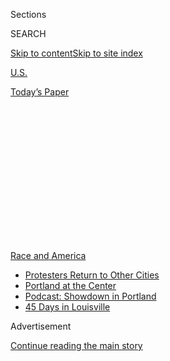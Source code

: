 <div id="app">

<div>

<div>

<div>

<div class="NYTAppHideMasthead css-1q2w90k e1suatyy0">

<div class="section css-ui9rw0 e1suatyy2">

<div class="css-eph4ug er09x8g0">

<div class="css-6n7j50">

</div>

<span class="css-1dv1kvn">Sections</span>

<div class="css-10488qs">

<span class="css-1dv1kvn">SEARCH</span>

</div>

[Skip to content](#site-content)[Skip to site
index](#site-index)

</div>

<div id="masthead-section-label" class="css-1wr3we4 eaxe0e00">

[U.S.](https://www.nytimes.com/section/us)

</div>

<div class="css-10698na e1huz5gh0">

</div>

</div>

<div id="masthead-bar-one" class="section hasLinks css-15hmgas e1csuq9d3">

<div class="css-uqyvli e1csuq9d0">

</div>

<div class="css-1uqjmks e1csuq9d1">

</div>

<div class="css-9e9ivx">

[](https://myaccount.nytimes.com/auth/login?response_type=cookie&client_id=vi)

</div>

<div class="css-1bvtpon e1csuq9d2">

[Today’s
Paper](https://www.nytimes.com/section/todayspaper)

</div>

</div>

</div>

</div>

<div data-aria-hidden="false">

<div id="site-content" data-role="main">

<div>

<div class="css-1aor85t" style="opacity:0.000000001;z-index:-1;visibility:hidden">

<div class="css-1hqnpie">

<div class="css-epjblv">

<span class="css-17xtcya">[U.S.](/section/us)</span><span class="css-x15j1o">|</span><span class="css-fwqvlz">In
Cities Battered by Protest, the Cleaning Crews Come
Out</span>

</div>

<div class="css-k008qs">

<div class="css-1iwv8en">

<span class="css-18z7m18"></span>

<div>

</div>

</div>

<span class="css-1n6z4y">https://nyti.ms/3gJPj15</span>

<div class="css-1705lsu">

<div class="css-4xjgmj">

<div class="css-4skfbu" data-role="toolbar" data-aria-label="Social Media Share buttons, Save button, and Comments Panel with current comment count" data-testid="share-tools">

  - 
  - 
  - 
  - 
    
    <div class="css-6n7j50">
    
    </div>

  - 

</div>

</div>

</div>

</div>

</div>

</div>

<div id="NYT_TOP_BANNER_REGION" class="css-13pd83m">

<div>

<div id="styln-prism-menu-1590763508878" class="section interactive-content interactive-size-medium css-1edisqu">

<div class="css-17ih8de interactive-body">

<div id="scroll-container" class="css-1gj85ro">

[<span class="styln-title-wrap"><span class="css-1pje3qr">Race
and</span><span class="css-1pje3qr">
America</span></span>](https://www.nytimes.com/news-event/george-floyd-protests-minneapolis-new-york-los-angeles?action=click&pgtype=Article&state=default&region=TOP_BANNER&context=storylines_menu)

  - [Protesters Return to Other
    Cities](https://www.nytimes.com/2020/07/26/us/protests-portland-seattle-trump.html?action=click&pgtype=Article&state=default&region=TOP_BANNER&context=storylines_menu)
  - [Portland at the
    Center](https://www.nytimes.com/2020/07/24/us/portland-oregon-protests-white-race.html?action=click&pgtype=Article&state=default&region=TOP_BANNER&context=storylines_menu)
  - [Podcast: Showdown in
    Portland](https://www.nytimes.com/2020/07/23/podcasts/the-daily/portland-protests.html?action=click&pgtype=Article&state=default&region=TOP_BANNER&context=storylines_menu)
  - [45 Days in
    Louisville](https://www.nytimes.com/interactive/2020/07/16/us/black-lives-matter-protests-louisville-breonna-taylor.html?action=click&pgtype=Article&state=default&region=TOP_BANNER&context=storylines_menu)

</div>

</div>

</div>

</div>

</div>

<div id="top-wrapper" class="css-1sy8kpn">

<div id="top-slug" class="css-l9onyx">

Advertisement

</div>

[Continue reading the main
story](#after-top)

<div class="ad top-wrapper" style="text-align:center;height:100%;display:block;min-height:250px">

<div id="top" class="place-ad" data-position="top" data-size-key="top">

</div>

</div>

<div id="after-top">

</div>

</div>

<div>

<div id="sponsor-wrapper" class="css-1hyfx7x">

<div id="sponsor-slug" class="css-19vbshk">

Supported by

</div>

[Continue reading the main
story](#after-sponsor)

<div id="sponsor" class="ad sponsor-wrapper" style="text-align:center;height:100%;display:block">

</div>

<div id="after-sponsor">

</div>

</div>

<div class="css-186x18t">

</div>

<div class="css-1vkm6nb ehdk2mb0">

# In Cities Battered by Protest, the Cleaning Crews Come Out

</div>

Many protesters have volunteered to clean up after looting and
vandalism, in the hope that the movement will not be defined by
destruction.

<div class="css-79elbk" data-testid="photoviewer-wrapper">

<div class="css-z3e15g" data-testid="photoviewer-wrapper-hidden">

</div>

<div class="css-1a48zt4 ehw59r15" data-testid="photoviewer-children">

![<span class="css-16f3y1r e13ogyst0" data-aria-hidden="true">Volunteers
swept up glass from vandalized and looted stores in Los Angeles on
Sunday
morning.</span><span class="css-cnj6d5 e1z0qqy90" itemprop="copyrightHolder"><span class="css-1ly73wi e1tej78p0">Credit...</span><span><span>Bryan
Denton for The New York
Times</span></span></span>](https://static01.nyt.com/images/2020/06/01/us/01UNREST-CLEANUP/merlin_173032311_a2ce4936-071f-4589-a1e4-7044eb96292d-articleLarge.jpg?quality=75&auto=webp&disable=upscale)

</div>

</div>

<div class="css-18e8msd">

<div class="css-vp77d3 epjyd6m0">

<div class="css-hus3qt ey68jwv0" data-aria-hidden="true">

[![Ellen
Barry](https://static01.nyt.com/images/2018/10/08/multimedia/author-ellen-barry/author-ellen-barry-thumbLarge.png
"Ellen Barry")](https://www.nytimes.com/by/ellen-barry)

</div>

<div class="css-1baulvz">

By [<span class="css-1baulvz last-byline" itemprop="name">Ellen
Barry</span>](https://www.nytimes.com/by/ellen-barry)

</div>

</div>

  - 
    
    <div class="css-ld3wwf e16638kd2">
    
    June 1,
    2020
    
    </div>

  - 
    
    <div class="css-4xjgmj">
    
    <div class="css-d8bdto" data-role="toolbar" data-aria-label="Social Media Share buttons, Save button, and Comments Panel with current comment count" data-testid="share-tools">
    
      - 
      - 
      - 
      - 
        
        <div class="css-6n7j50">
        
        </div>
    
      - 
    
    </div>
    
    </div>

</div>

</div>

<div class="section meteredContent css-1r7ky0e" name="articleBody" itemprop="articleBody">

<div class="css-1fanzo5 StoryBodyCompanionColumn">

<div class="css-53u6y8">

BOSTON — Sierra Rothberg awoke on Monday to a battered city.

Venturing into downtown Boston at 6:30 a.m., she saw red and black
graffiti scrawled on the walls of the State House. Restaurants and shops
gaped open to the street, their windows smashed. Mailboxes were
overturned. The tall grass of Boston Common was littered with broken
glass, looted shoes and discarded signs.

Worse than all of these was her feeling of sadness that a protest that
had inspired her had ended with destruction.

</div>

</div>

<div>

</div>

<div class="css-1fanzo5 StoryBodyCompanionColumn">

<div class="css-53u6y8">

So Ms. Rothberg, 45, did what she often does when faced with a problem.
She started gathering together cleaning supplies.

</div>

</div>

<div class="css-1fanzo5 StoryBodyCompanionColumn">

<div class="css-53u6y8">

By 9 a.m., she was out on the sidewalk, sweeping debris into a small
dustbin.

“I thought, ‘I’m a doer, I need to get my hands in there,’ ” said Ms.
Rothberg, an event planner. By early afternoon, more than 100 people had
joined her, some in response to her Facebook callout and some
spontaneously.

“They would say, ‘Can I help? I have 15 minutes,’ and they would stay
for three hours,” Ms. Rothberg said. “People could not give up on it. It
took on a life of its own. A guy jumped out of his jeep and brought us
10 pizzas.”

A hallmark of recent days in America is that, in cities troubled by
contagion, grief and now violence, people are coming out of the woodwork
to clean.

</div>

</div>

<div>

</div>

<div class="css-1fanzo5 StoryBodyCompanionColumn">

<div class="css-53u6y8">

Residents of Los Angeles were out with glass cleaner and long-handled
brooms. Volunteers scrubbed the walls of the State Capitol in Denver,
swept up the shattered windows of stores in Fargo, N.D., and repaired
damaged buildings in downtown San Antonio.

</div>

</div>

<div class="css-1fanzo5 StoryBodyCompanionColumn">

<div class="css-53u6y8">

[In San Jose,
Calif.](https://www.nytimes.com/article/california-george-floyd-protests.html),
on Monday, Mayor Sam Liccardo was handing out cleaning kits — a bucket,
a scraper, some rags and Goo Gone, a chemical solvent — and offering a
short course in graffiti removal.

“You end up having to scrub — a lot,” he said. He called the cleanup “an
ongoing task,” and said that not all of the protesters were “doing so in
true community spirit.” Several dozen small businesses in San Jose had
their windows smashed in protests over the weekend.

“It tears your heart out,” he said, “because they are struggling so much
already.”

In interviews, organizers of cleanup events said they were motivated, in
part, by fear that the protests would come to be defined by looting and
vandalism.

“So many people were worried that the message was getting lost in the
violence,” said Justine Sandoval, 34, the president of the Denver Young
Democrats, who organized a cleanup event on Sunday in Denver.

“They want to show up and say, ‘These protests are important, but we’re
going to be there to pick up the pieces afterward,’ ” she said. “It felt
good, because we want to keep this conversation going.”

She said local politicians were quick to latch onto the cleanups,
perhaps seeing them as a sign of conciliation — but that, she said, was
a misunderstanding.

</div>

</div>

<div class="css-1fanzo5 StoryBodyCompanionColumn">

<div class="css-53u6y8">

“It still doesn’t erase the fact that we’re fighting, because black
people are being killed by the police in this country,” she said.

</div>

</div>

<div class="css-79elbk" data-testid="photoviewer-wrapper">

<div class="css-z3e15g" data-testid="photoviewer-wrapper-hidden">

</div>

<div class="css-1a48zt4 ehw59r15" data-testid="photoviewer-children">

![<span class="css-16f3y1r e13ogyst0" data-aria-hidden="true">Isaac
Tade, left, and Abbi Khaliq helped clean up graffiti on and surrounding
the Universal Academy Charter School in Minneapolis after protests over
the death of George
Floyd.</span><span class="css-cnj6d5 e1z0qqy90" itemprop="copyrightHolder"><span class="css-1ly73wi e1tej78p0">Credit...</span><span>Alyssa
Schukar for The New York
Times</span></span>](https://static01.nyt.com/images/2020/06/01/us/01UNREST-CLEANUP-mlps/merlin_173078655_5441aba7-ad3a-419b-8208-53d1058abf6c-articleLarge.jpg?quality=75&auto=webp&disable=upscale)

</div>

</div>

<div class="css-1fanzo5 StoryBodyCompanionColumn">

<div class="css-53u6y8">

Some who cleaned up said it helped calm them after days of intense
emotion.

“I thought, ‘OK, I’m back at the peaceful part of it,’ ” said Rachel
Madden, 55, who, along with her sisters, spent part of the weekend
picking up garbage on Lake Street in Minneapolis.

Ms. Madden, who is white, said she could understand the rage that led to
looting and vandalism, and that she might do the same if she had grown
up black in those neighborhoods.

“I feel like buildings need to burn, sadly, for people to listen,” said
Ms. Madden, an artist. “And then I’m happy to come and clean up and do
what I can.”

In Boston, the cleanup began at around 3 a.m., when the city’s public
works department deployed 12 street sweepers. At 4 a.m., they were
joined by sidewalk sweepers — not machines, but humans with brooms. At 6
a.m. the city sent the team of workers who specialize in graffiti
removal.

Much of the work was finished by 9 a.m., a city official said.

</div>

</div>

<div>

</div>

<div class="css-1fanzo5 StoryBodyCompanionColumn">

<div class="css-53u6y8">

It was nearly 10 by the time Audrey Markoff, an artist, and her husband
biked to the Common, surveying smashed storefronts along the way.

</div>

</div>

<div class="css-1fanzo5 StoryBodyCompanionColumn">

<div class="css-53u6y8">

It made them sad; they had watched the protests with sympathy, and did
not expect violence on Sunday. “I thought Boston was going to be the
peaceful one,” said her husband, Greg Dunn.

They wanted to help clean, in part to show that the violence was not
representative of all of the protesters.

“There was a huge turnout this morning from the protest people, because
they’re separate from the riot people,” said Ms. Markoff, 33. “They’re
illustrating that these are separate groups of people, separate events.”

By they time they reached the Common, though, much of the cleaning had
already been done, and there were plenty of volunteers already. Ms.
Markoff left relieved at how quickly the city had responded. “I hope it
doesn’t happen again tonight or tomorrow,” she said.

If it does, Ms. Rothberg said, she would organize another cleanup.
Already, she is coordinating with the Parks Department to clean up after
a rally planned for Tuesday.

“There was so much unrest and uncertainty and scary feelings,” she said.
“What I really found is that the most beautiful moments were the
aftermath — that people were coming together and saying, ‘Oh, come on,
this doesn’t represent us.’”

John Eligon contributed reporting from Minneapolis, Jennifer Medina from
Los Angeles and Thomas Fuller from San Francisco.

</div>

</div>

<div>

</div>

</div>

<div>

</div>

<div>

</div>

<div>

</div>

<div>

<div id="bottom-wrapper" class="css-1ede5it">

<div id="bottom-slug" class="css-l9onyx">

Advertisement

</div>

[Continue reading the main
story](#after-bottom)

<div id="bottom" class="ad bottom-wrapper" style="text-align:center;height:100%;display:block;min-height:90px">

</div>

<div id="after-bottom">

</div>

</div>

</div>

</div>

</div>

## Site Index

<div>

</div>

## Site Information Navigation

  - [© <span>2020</span> <span>The New York Times
    Company</span>](https://help.nytimes.com/hc/en-us/articles/115014792127-Copyright-notice)

<!-- end list -->

  - [NYTCo](https://www.nytco.com/)
  - [Contact
    Us](https://help.nytimes.com/hc/en-us/articles/115015385887-Contact-Us)
  - [Work with us](https://www.nytco.com/careers/)
  - [Advertise](https://nytmediakit.com/)
  - [T Brand Studio](http://www.tbrandstudio.com/)
  - [Your Ad
    Choices](https://www.nytimes.com/privacy/cookie-policy#how-do-i-manage-trackers)
  - [Privacy](https://www.nytimes.com/privacy)
  - [Terms of
    Service](https://help.nytimes.com/hc/en-us/articles/115014893428-Terms-of-service)
  - [Terms of
    Sale](https://help.nytimes.com/hc/en-us/articles/115014893968-Terms-of-sale)
  - [Site
    Map](https://spiderbites.nytimes.com)
  - [Help](https://help.nytimes.com/hc/en-us)
  - [Subscriptions](https://www.nytimes.com/subscription?campaignId=37WXW)

</div>

</div>

</div>

</div>
